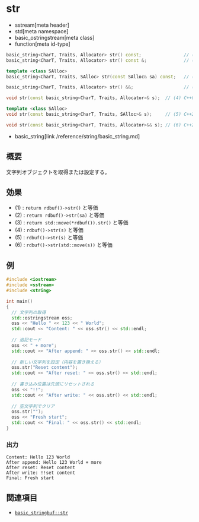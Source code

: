# str
* sstream[meta header]
* std[meta namespace]
* basic_ostringstream[meta class]
* function[meta id-type]

```cpp
basic_string<CharT, Traits, Allocator> str() const;                // (1) C++03
basic_string<CharT, Traits, Allocator> str() const &;              // (1) C++20

template <class SAlloc>
basic_string<CharT, Traits, SAlloc> str(const SAlloc& sa) const;   // (2) C++20

basic_string<CharT, Traits, Allocator> str() &&;                   // (3) C++20

void str(const basic_string<CharT, Traits, Allocator>& s);  // (4) C++03

template <class SAlloc>
void str(const basic_string<CharT, Traits, SAlloc>& s);     // (5) C++20

void str(const basic_string<CharT, Traits, Allocator>&& s); // (6) C++20
```
* basic_string[link /reference/string/basic_string.md]

## 概要
文字列オブジェクトを取得または設定する。

## 効果
- (1) : `return rdbuf()->str()` と等価
- (2) : `return rdbuf()->str(sa)` と等価
- (3) : `return std::move(*rdbuf()).str()` と等価
- (4) : `rdbuf()->str(s)` と等価
- (5) : `rdbuf()->str(s)` と等価
- (6) : `rdbuf()->str(std::move(s))` と等価

## 例
```cpp example
#include <iostream>
#include <sstream>
#include <string>

int main()
{
  // 文字列の取得
  std::ostringstream oss;
  oss << "Hello " << 123 << " World";
  std::cout << "Content: " << oss.str() << std::endl;
  
  // 追記モード
  oss << " + more";
  std::cout << "After append: " << oss.str() << std::endl;
  
  // 新しい文字列を設定（内容を置き換える）
  oss.str("Reset content");
  std::cout << "After reset: " << oss.str() << std::endl;
  
  // 書き込み位置は先頭にリセットされる
  oss << "!!";
  std::cout << "After write: " << oss.str() << std::endl;
  
  // 空文字列でクリア
  oss.str("");
  oss << "Fresh start";
  std::cout << "Final: " << oss.str() << std::endl;
}
```

### 出力
```
Content: Hello 123 World
After append: Hello 123 World + more
After reset: Reset content
After write: !!set content
Final: Fresh start
```

## 関連項目
- [`basic_stringbuf::str`](../basic_stringbuf/str.md)
